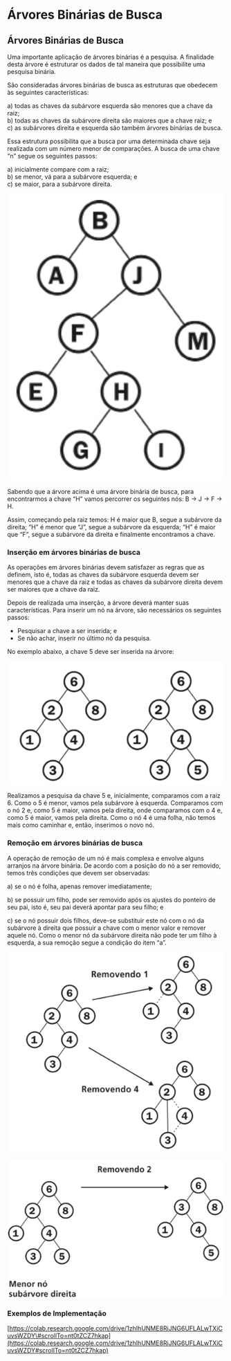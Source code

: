 # Árvores Binárias de Busca

## Árvores Binárias de Busca

Uma importante aplicação de árvores binárias é a pesquisa. A finalidade desta árvore é estruturar os dados de tal maneira que possibilite uma pesquisa binária.

São consideradas árvores binárias de busca as estruturas que obedecem às seguintes características:

a\) todas as chaves da subárvore esquerda são menores que a chave da raiz;   
b\) todas as chaves da subárvore direita são maiores que a chave raiz; e  
c\) as subárvores direita e esquerda são também árvores binárias de busca.

Essa estrutura possibilita que a busca por uma determinada chave seja realizada com um número menor de comparações. A busca de uma chave “n” segue os seguintes passos:

a\) inicialmente compare com a raiz;   
b\) se menor, vá para a subárvore esquerda; e  
c\) se maior, para a subárvore direita.

![](.gitbook/assets/image%20%2852%29.png)

Sabendo que a árvore acima é uma árvore binária de busca, para encontrarmos a chave “H” vamos percorrer os seguintes nós: B -&gt; J -&gt; F -&gt; H.

Assim, começando pela raiz temos: H é maior que B, segue a subárvore da direita; “H” é menor que “J”, segue a subárvore da esquerda; “H” é maior que “F”, segue a subárvore da direita e finalmente encontramos a chave.

### Inserção em árvores binárias de busca

As operações em árvores binárias devem satisfazer as regras que as definem, isto é, todas as chaves da subárvore esquerda devem ser menores que a chave da raiz e todas as chaves da subárvore direita devem ser maiores que a chave da raiz.

Depois de realizada uma inserção, a árvore deverá manter suas características. Para inserir um nó na árvore, são necessários os seguintes passos:

* Pesquisar a chave a ser inserida; e
* Se não achar, inserir no último nó da pesquisa.

No exemplo abaixo, a chave 5 deve ser inserida na árvore:

![](.gitbook/assets/image%20%2855%29.png)



Realizamos a pesquisa da chave 5 e, inicialmente, comparamos com a raiz 6. Como o 5 é menor, vamos pela subárvore à esquerda. Comparamos com o nó 2 e, como 5 é maior, vamos pela direita, onde comparamos com o 4 e, como 5 é maior, vamos pela direita. Como o nó 4 é uma folha, não temos mais como caminhar e, então, inserimos o novo nó.

### Remoção em árvores binárias de busca

A operação de remoção de um nó é mais complexa e envolve alguns arranjos na árvore binária. De acordo com a posição do nó a ser removido, temos três condições que devem ser observadas:

a\) se o nó é folha, apenas remover imediatamente;

b\) se possuir um filho, pode ser removido após os ajustes do ponteiro de seu pai, isto é, seu pai deverá apontar para seu filho; e

c\) se o nó possuir dois filhos, deve-se substituir este nó com o nó da subárvore à direita que possuir a chave com o menor valor e remover aquele nó. Como o menor nó da subárvore direita não pode ter um filho à esquerda, a sua remoção segue a condição do item “a”.

![](.gitbook/assets/image%20%2858%29.png)

![](.gitbook/assets/image%20%2853%29.png)

### 

### Exemplos de Implementação

[https://colab.research.google.com/drive/1zhIhUNME8RiJNG6UFLALwTXiCuvsWZDY\#scrollTo=nt0tZCZ7hkap](https://colab.research.google.com/drive/1zhIhUNME8RiJNG6UFLALwTXiCuvsWZDY#scrollTo=nt0tZCZ7hkap)

